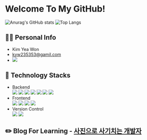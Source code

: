 # Welcome To My GitHub!
![Anurag's GitHub stats](https://github-readme-stats.vercel.app/api?username=kimyw2353&show_icons=true&count_private=true&line_height=20&theme=radical&hide=stars)
![Top Langs](https://github-readme-stats.vercel.app/api/top-langs/?username=kimyw2353&show_icons=true&layout=compact&theme=radical)

## 🙋‍♂️ Personal Info
- Kim Yea Won
- kyw235353@gamil.com
- <a href="https://open.kakao.com/o/s2MxEmoe" target="_blank"><img src ="https://img.shields.io/badge/KakaoTalk-FFCD00.svg?&style=flat-square&logo=KakaoTalk&logoColor=black"></a>

## 🔨 Technology Stacks
- Backend <br>
<span><img src="https://img.shields.io/badge/JAVA-007396?style=flat-square&logo=java"></span>
<span><img src="https://img.shields.io/badge/Spring-6DB33F?style=flat-square&logo=Spring&logoColor=white"></span>
<span><img src="https://img.shields.io/badge/Hibernate-59666C?style=flat-square&logo=Hibernate&logoColor=white"></span>
<span><img src="https://img.shields.io/badge/MySQL-4479A1?style=flat-square&logo=MySQL&logoColor=white"></span>
<span><img src="https://img.shields.io/badge/MariaDB-003545?style=flat-square&logo=MariaDB&logoColor=white"></span>
<span><img src="https://img.shields.io/badge/Oracle-F80000?style=flat-square&logo=Oracle&logoColor=white"></span>
<span><img src="https://img.shields.io/badge/ApacheTomcat-E97627?style=flat-square&logo=ApacheTomcat&logoColor=white"></span>
- Frontend <br>
<span><img src="https://img.shields.io/badge/HTML-e34f26?style=flat-square&logo=html5&logoColor=white"></span>
<span><img src="https://img.shields.io/badge/CSS-1572b6?style=flat-square&logo=css3&logoColor=white"></span>
<span><img src="https://img.shields.io/badge/JavaScript-dbab09?style=flat-square&logo=javascript&logoColor=white"></span>
<span><img src="https://img.shields.io/badge/jQuery-0769ad?style=flat-square&logo=jquery&logoColor=white"></span>
- Version Control <br>
<span><img src="https://img.shields.io/badge/Git-f05032?style=flat-square&logo=git&logoColor=white"></span>
<span><img src="https://img.shields.io/badge/GitHub-181717?style=flat-square&logo=github&logoColor=white"></span>

## ✏️ Blog For Learning - <a href="https://jaelyaeldev.tistory.com/">사진으로 사기치는 개발자</a>
<!--
## 📝 Portfolio Website - <a href="">Go</a>-->
